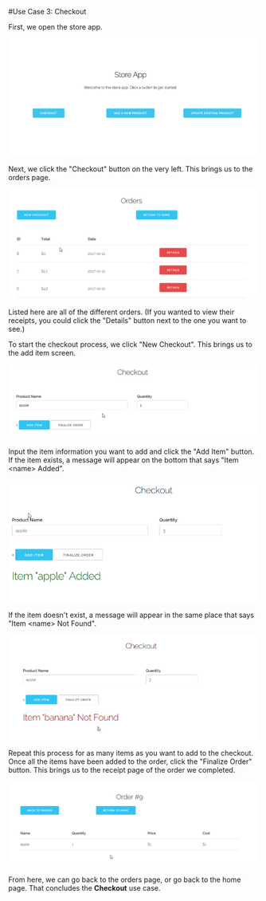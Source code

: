 #Use Case 3: Checkout

First, we open the store app.

![See usecase1_a.png](./usecase1_a.png)

Next, we click the "Checkout" button on the very left. This brings us to the
orders page.

![See usecase3_a.png](./usecase3_a.png)

Listed here are all of the different orders. (If you wanted to view their
receipts, you could click the "Details" button next to the one you want to see.)

To start the checkout process, we click "New Checkout". This brings us to the
add item screen.

![See usecase3_b.png](./usecase3_b.png)

Input the item information you want to add and click the "Add Item" button.
If the item exists, a message will appear on the bottom that says "Item \<name\>
Added".

![See usecase3_c.png](./usecase3_c.png)

If the item doesn't exist, a message will appear in the same place that says
"Item \<name\> Not Found".

![See usecase3_d.png](./usecase3_d.png)

Repeat this process for as many items as you want to add to the checkout. Once
all the items have been added to the order, click the "Finalize Order" button.
This brings us to the receipt page of the order we completed.

![See usecase3_e.png](./usecase3_e.png)

From here, we can go back to the orders page, or go back to the home page. That
concludes the **Checkout** use case.
